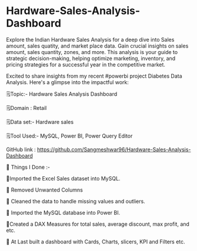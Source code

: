 # Hardware-Sales-Analysis-Dashboard

Explore the Indian Hardware Sales Analysis for a deep dive into Sales amount, sales quatity, and market place data. Gain crucial insights on sales amount, sales quantity, zones, and more. This analysis is your guide to strategic decision-making, helping optimize marketing, inventory, and pricing strategies for a successful year in the competitive market.

Excited to share insights from my recent #powerbi project Diabetes Data Analysis. Here's a glimpse into the impactful work:

🗒Topic:- Hardware Sales Analysis Dashboard

🗒Domain : Retail

🗒Data set:- Hardware sales

🗒Tool Used:- MySQL, Power BI, Power Query Editor

GitHub link : https://github.com/Sangmeshwar96/Hardware-Sales-Analysis-Dashboard

📝 Things I Done :-

🔹Imported the Excel Sales dataset into MySQL.

🔹 Removed Unwanted Columns

🔹 Cleaned the data to handle missing values and outliers.

🔹 Imported the MySQL database into Power BI.

🔹Created a DAX Measures for total sales, average discount, max profit, and etc.

🔹 At Last built a dashboard with Cards, Charts, slicers, KPI and Filters etc.
